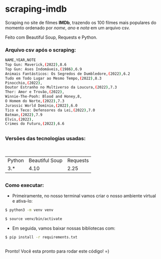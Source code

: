 # scraping-imdb
Scraping no site de filmes **IMDb**, trazendo os 100 filmes mais populares do momento ordenado por *nome*, *ano* e *nota* em um arquivo csv.

Feito com Beautiful Soup, Requests e Python.

### Arquivo csv após o scraping: 

```bash
NAME,YEAR,NOTE
Top Gun: Maverick,(2022),8.6
Top Gun: Ases Indomáveis,(1986),6.9
Animais Fantásticos: Os Segredos de Dumbledore,(2022),6.2
Tudo em Todo Lugar ao Mesmo Tempo,(2022),8.3
Pinocchio,(2022),
Doutor Estranho no Multiverso da Loucura,(2022),7.3
Thor: Amor e Trovão,(2022),
Winnie-The-Pooh: Blood and Honey,8,
O Homem do Norte,(2022),7.3
Jurassic World Domínio,(2022),6.0
Tico e Teco: Defensores da Lei,(2022),7.0
Batman,(2022),7.9
Elvis,(2022),
Crimes do Futuro,(2022),6.6
```

##

### Versões das tecnologias usadas:

<table>
  <tr>
    <td>Python</td>
    <td>Beautiful Soup</td>
    <td>Requests</td>
  </tr>
  <tr>
    <td>3.*</td>
    <td>4.10</td>
    <td>2.25</td>
  </tr>
</table>

##

### Como executar:

* Primeiramente, no nosso terminal vamos criar o nosso ambiente virtual e ativa-lo:
```bash
$ python3 -m venv venv

$ source venv/bin/activate
```

* Em seguida, vamos baixar nossas bibliotecas com:
```bash
$ pip install -r requirements.txt
```
##

Pronto! Você esta pronto para rodar este código! =)
